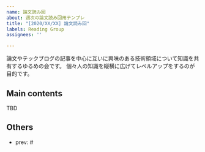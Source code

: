 ```yaml
---
name: 論文読み回
about: 週次の論文読み回用テンプレ
title: "[2020/XX/XX] 論文読み回"
labels: Reading Group
assignees: ''

---
```


論文やテックブログの記事を中心に互いに興味のある技術領域について知識を共有するゆるめの会です。
個々人の知識を縦横に広げてレベルアップをするのが目的です。

## Main contents
<!-- その週の担当者がメインコンテンツのリンクや概要を記入します。 -->

TBD

## Others
<!-- 他の共有事項があれば記入します。前回のissue番号を記入します。 -->

* prev: #
